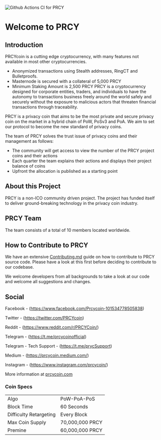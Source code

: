![Github Actions CI for PRCY](https://github.com/PRCYCoin/PRCYCoin/workflows/Github%20Actions%20CI%20for%20PRCY/badge.svg?branch=master)

Welcome to PRCY
=====================================


## Introduction

PRCYcoin is a cutting edge cryptocurrency, with many features not available in most other cryptocurrencies.
- Anonymized transactions using Stealth addresses, RingCT and Bulletproofs.
- Masternode is secured with a collateral of 5,000 PRCY
- Minimum Staking Amount is 2,500 PRCY
PRCY is a cryptocurrency designed for corporate entities, traders, and individuals to have the autonomy to transactions business freely around the world safely and securely without the exposure to malicious actors that threaten financial transactions through traceability.

PRCY is a privacy coin that aims to be the most private and secure privacy coin on the market in a hybrid chain of PoW, PoSv3 and PoA. We aim to set our protocol to become the new standard of privacy coins.

The team of PRCY solves the trust issue of privacy coins and their management as follows:
- The community will get access to view the number of the PRCY project coins and their actions
- Each quarter the team explains their actions and displays their project balance of coins
- Upfront the allocation is published as a starting point

## About this Project

PRCY is a non-ICO community driven project. The project has funded itself to deliver ground-breaking technology in the privacy coin industry.

## PRCY Team

The team consists of a total of 10 members located worldwide.

## How to Contribute to PRCY

We have an extensive [Contributing.md](https://github.com/PRCYCoin/PRCYCoin/blob/master/CONTRIBUTING.md) guide on how to contribute to PRCY source code.
Please have a look at this first before deciding to contribute to our codebase.

We welcome developers from all backgrounds to take a look at our code and welcome all suggestions and changes.

## Social

Facebook - (https://www.facebook.com/Prcycoin-101534778505838)

Twitter - (https://twitter.com/PRCYcoin)

Reddit - (https://www.reddit.com/r/PRCYCoin/)

Telegram - (https://t.me/prcycoinofficial) 

Telegram - Tech Support - (https://t.me/prycSupport)

Medium - (https://prcycoin.medium.com/)

Instagram - (https://www.instagram.com/prcycoin/)

More information at [prcycoin.com](https://prcycoin.com)

### Coin Specs
<table>
<tr><td>Algo</td><td>PoW-PoA-PoS</td></tr>
<tr><td>Block Time</td><td>60 Seconds</td></tr>
<tr><td>Difficulty Retargeting</td><td>Every Block</td></tr>
<tr><td>Max Coin Supply</td><td>70,000,000 PRCY</td></tr>
<tr><td>Premine</td><td>60,000,000 PRCY</td></tr>
</table>

